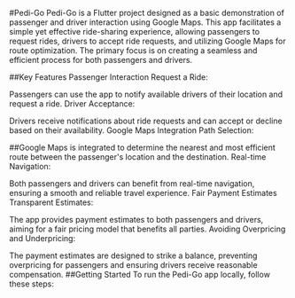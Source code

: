#Pedi-Go
Pedi-Go is a Flutter project designed as a basic demonstration of passenger and driver interaction using Google Maps. This app facilitates a simple yet effective ride-sharing experience, allowing passengers to request rides, drivers to accept ride requests, and utilizing Google Maps for route optimization. The primary focus is on creating a seamless and efficient process for both passengers and drivers.

##Key Features
Passenger Interaction
Request a Ride:

Passengers can use the app to notify available drivers of their location and request a ride.
Driver Acceptance:

Drivers receive notifications about ride requests and can accept or decline based on their availability.
Google Maps Integration
Path Selection:

##Google Maps is integrated 
to determine the nearest and most efficient route between the passenger's location and the destination.
Real-time Navigation:

Both passengers and drivers can benefit from real-time navigation, ensuring a smooth and reliable travel experience.
Fair Payment Estimates
Transparent Estimates:

The app provides payment estimates to both passengers and drivers, aiming for a fair pricing model that benefits all parties.
Avoiding Overpricing and Underpricing:

The payment estimates are designed to strike a balance, preventing overpricing for passengers and ensuring drivers receive reasonable compensation.
##Getting Started
To run the Pedi-Go app locally, follow these steps:
